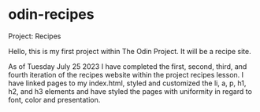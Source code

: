 # odin-recipes
Project: Recipes

Hello, this is my first project within The Odin Project. It will be a recipe site.

As of Tuesday July 25 2023 I have completed the first, second, third, and fourth iteration of the recipes website within the project recipes lesson. I have linked pages to my index.html, styled and customized the li, a, p, h1, h2, and h3 elements and have styled the pages with uniformity in regard to font, color and presentation.